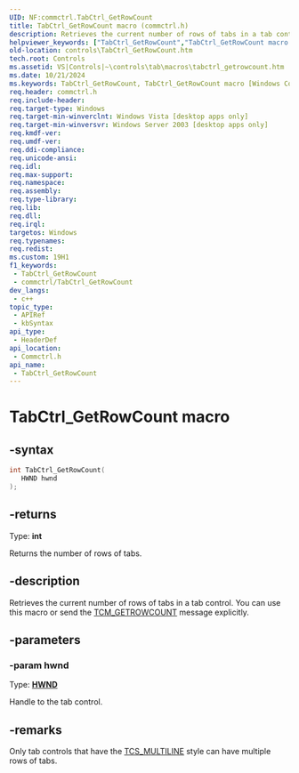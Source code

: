```yaml
---
UID: NF:commctrl.TabCtrl_GetRowCount
title: TabCtrl_GetRowCount macro (commctrl.h)
description: Retrieves the current number of rows of tabs in a tab control. You can use this macro or send the TCM_GETROWCOUNT message explicitly.
helpviewer_keywords: ["TabCtrl_GetRowCount","TabCtrl_GetRowCount macro [Windows Controls]","_win32_TabCtrl_GetRowCount","_win32_TabCtrl_GetRowCount_cpp","commctrl/TabCtrl_GetRowCount","controls.TabCtrl_GetRowCount","controls._win32_TabCtrl_GetRowCount"]
old-location: controls\TabCtrl_GetRowCount.htm
tech.root: Controls
ms.assetid: VS|Controls|~\controls\tab\macros\tabctrl_getrowcount.htm
ms.date: 10/21/2024
ms.keywords: TabCtrl_GetRowCount, TabCtrl_GetRowCount macro [Windows Controls], _win32_TabCtrl_GetRowCount, _win32_TabCtrl_GetRowCount_cpp, commctrl/TabCtrl_GetRowCount, controls.TabCtrl_GetRowCount, controls._win32_TabCtrl_GetRowCount
req.header: commctrl.h
req.include-header: 
req.target-type: Windows
req.target-min-winverclnt: Windows Vista [desktop apps only]
req.target-min-winversvr: Windows Server 2003 [desktop apps only]
req.kmdf-ver: 
req.umdf-ver: 
req.ddi-compliance: 
req.unicode-ansi: 
req.idl: 
req.max-support: 
req.namespace: 
req.assembly: 
req.type-library: 
req.lib: 
req.dll: 
req.irql: 
targetos: Windows
req.typenames: 
req.redist: 
ms.custom: 19H1
f1_keywords:
 - TabCtrl_GetRowCount
 - commctrl/TabCtrl_GetRowCount
dev_langs:
 - c++
topic_type:
 - APIRef
 - kbSyntax
api_type:
 - HeaderDef
api_location:
 - Commctrl.h
api_name:
 - TabCtrl_GetRowCount
---
```


# TabCtrl_GetRowCount macro

## -syntax

```cpp
int TabCtrl_GetRowCount(
   HWND hwnd
);
```

## -returns

Type: **int**

Returns the number of rows of tabs.


## -description

Retrieves the current number of rows of tabs in a tab control. You can use this macro or send the <a href="/windows/desktop/Controls/tcm-getrowcount">TCM_GETROWCOUNT</a> message explicitly.

## -parameters

### -param hwnd

Type: <b><a href="/windows/desktop/WinProg/windows-data-types">HWND</a></b>

Handle to the tab control.

## -remarks

Only tab controls that have the <a href="/windows/desktop/Controls/tab-control-styles">TCS_MULTILINE</a> style can have multiple rows of tabs.
